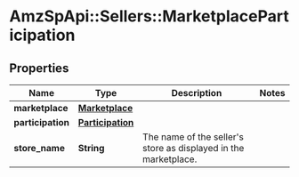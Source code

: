 # AmzSpApi::Sellers::MarketplaceParticipation

## Properties
Name | Type | Description | Notes
------------ | ------------- | ------------- | -------------
**marketplace** | [**Marketplace**](Marketplace.md) |  | 
**participation** | [**Participation**](Participation.md) |  | 
**store_name** | **String** | The name of the seller&#x27;s store as displayed in the marketplace. | 

